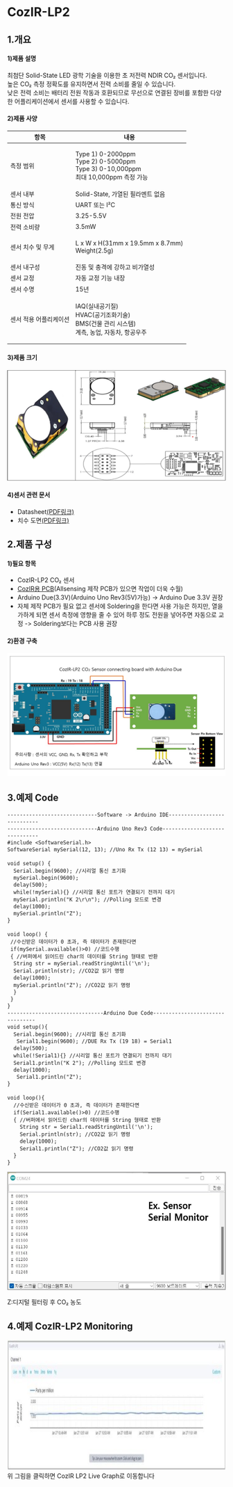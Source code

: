# CozIR-LP2

## 1.개요

#### 1)제품 설명

최첨단 Solid-State LED 광학 기술을 이용한 초 저전력 NDIR CO₂ 센서입니다.\
높은 CO₂ 측정 정확도를 유지하면서 전력 소비를 줄일 수 있습니다.\
낮은 전력 소비는 배터리 전원 작동과 호환되므로 무선으로 연결된 장비를 포함한 다양한 어플리케이션에서 센서를 사용할 수 있습니다.

#### 2)제품 사양

| 항목           | 내용                                                                                         |
| ------------ | ------------------------------------------------------------------------------------------ |
| 측정 범위        | <p>Type 1) 0-2000ppm<br>Type 2) 0-5000ppm<br>Type 3) 0-10,000ppm<br>최대 10,000ppm 측정 가능</p> |
| 센서 내부        | Solid-State, 가열된 필라멘트 없음                                                                   |
| 통신 방식        | UART 또는 I²C                                                                                |
| 전원 전압        | 3.25-5.5V                                                                                  |
| 전력 소비량       | 3.5mW                                                                                      |
| 센서 치수 및 무게   | <p>L x W x H(31mm x 19.5mm x 8.7mm)<br>Weight(2.5g)</p>                                    |
| 센서 내구성       | 진동 및 충격에 강하고 비가열성                                                                          |
| 센서 교정        | 자동 교정 기능 내장                                                                                |
| 센서 수명        | 15년                                                                                        |
| 센서 적용 어플리케이션 | <p>IAQ(실내공기질)<br>HVAC(공기조화기술)<br>BMS(건물 관리 시스템)<br>계측, 농업, 자동차, 항공우주</p>                   |

#### 3)제품 크기

![](<../../.gitbook/assets/센서 그림 (1).jpg>)

#### 4)센서 관련 문서

* Datasheet[(PDF링크)](https://cdn.shopify.com/s/files/1/0019/5952/files/CozIR-LP2\_Data\_Sheet\_Rev\_4.10.pdf)
* 치수 도면[(PDF링크)](https://cdn.shopify.com/s/files/1/0019/5952/files/Mechanical\_Diagram\_-\_CozIR-LP2-CO2Meter.pdf)

## 2.제품 구성

#### 1)필요 항목

* CozIR-LP2 CO₂ 센서
* [CozIR용 PCB](https://www.allsensing.com/product/detail.html?product\_no=1171\&cate\_no=65\&display\_group=1)(Allsensing 제작 PCB가 있으면 작업이 더욱 수월)
* Arduino Due(3.3V)(Arduino Uno Rev3(5V)가능) -> Arduino Due 3.3V 권장
* 자체 제작 PCB가 필요 없고 센서에 Soldering을 한다면 사용 가능은 하지만, 열을 가하게 되면 센서 측정에 영향을 줄 수 있어 하루 정도 전원을 넣어주면 자동으로 교정 -> Soldering보다는 PCB 사용 권장

#### 2)환경 구축

![](<../../.gitbook/assets/CozIR LP2 Sensor with connecting arduino due (2).jpg>)

## 3.예제 Code

```arduino
-----------------------------Software -> Arduino IDE----------------------------
-----------------------------Arduino Uno Rev3 Code------------------------------
#include <SoftwareSerial.h>
SoftwareSerial mySerial(12, 13); //Uno Rx Tx (12 13) = mySerial

void setup() {
  Serial.begin(9600); //시리얼 통신 초기화
  mySerial.begin(9600); 
  delay(500); 
  while(!mySerial){} //시리얼 통신 포트가 연결되기 전까지 대기
  mySerial.println("K 2\r\n"); //Polling 모드로 변경
  delay(1000);
  mySerial.println("Z");
}                              

void loop() {
 //수신받은 데이터가 0 초과, 즉 데이터가 존재한다면
 if(mySerial.available()>0) //코드수행
 { //버퍼에서 읽어드린 char의 데이터를 String 형태로 반환
  String str = mySerial.readStringUntil('\n'); 
  Serial.println(str); //CO2값 읽기 명령
  delay(1000);  
  mySerial.println("Z"); //CO2값 읽기 명령
  }
 }
}
-------------------------------Arduino Due Code--------------------------------
void setup(){
  Serial.begin(9600); //시리얼 통신 초기화
   Serial1.begin(9600); //DUE Rx Tx (19 18) = Serial1
  delay(500); 
  while(!Serial1){} //시리얼 통신 포트가 연결되기 전까지 대기
  Serial1.println("K 2"); //Polling 모드로 변경     
  delay(1000);
   Serial1.println("Z"); 
}

void loop(){
  //수신받은 데이터가 0 초과, 즉 데이터가 존재한다면
  if(Serial1.available()>0) //코드수행
  { //버퍼에서 읽어드린 char의 데이터를 String 형태로 반환
    String str = Serial1.readStringUntil('\n');
    Serial.println(str); //CO2값 읽기 명령
    delay(1000); 
    Serial1.println("Z"); //CO2값 읽기 명령
  }
}
```

![](<../../.gitbook/assets/uno serial monitor.jpg>)

Z:디지털 필터링 후 CO₂ 농도

## 4.예제 CozIR-LP2 Monitoring

<a href = "https://cayenne.mydevices.com/shared/61f0f1f73916a44bc3a05ab2">
<img src = "../../.gitbook/assets/live graph2.jpg" width = "1200" height = "300">
</a>
위 그림을 클릭하면 CozIR LP2 Live Graph로 이동합니다
